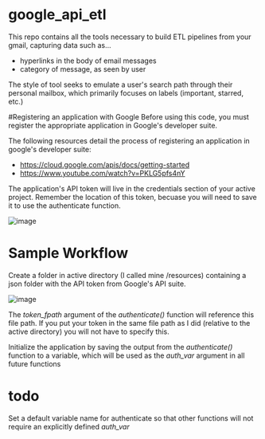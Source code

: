 # google_api_etl
This repo contains all the tools necessary to build ETL pipelines from your gmail, capturing data such as...
* hyperlinks in the body of email messages
* category of message, as seen by user

The style of tool seeks to emulate a user's search path through their personal mailbox, which primarily focuses on labels (important, starred, etc.)

#Registering an application with Google
Before using this code, you must register the appropriate application in Google's developer suite.  

The following resources detail the process of registering an application in google's developer suite:
* https://cloud.google.com/apis/docs/getting-started
* https://www.youtube.com/watch?v=PKLG5pfs4nY

The application's API token will live in the credentials section of your active project.  Remember the location of this token, becuase you will need to save it to use the authenticate function.

![image](https://github.com/Joe-Seifert/google_api_etl/assets/111460270/566313d0-64d2-4efd-af50-1f1ec8d5f992)

# Sample Workflow
Create a folder in active directory (I called mine /resources) containing a json folder with the API token from Google's API suite.

![image](https://github.com/Joe-Seifert/google_api_etl/assets/111460270/5181184e-68f2-4e99-91f9-e113b156c531)

The _token_fpath_ argument of the _authenticate()_ function will reference this file path.  If you put your token in the same file path as I did (relative to the active directory) you will not have to specify this.  

Initialize the application by saving the output from the _authenticate()_ function to a variable, which will be used as the _auth_var_ argument in all future functions


# todo
Set a default variable name for authenticate so that other functions will not require an explicitly defined _auth_var_
